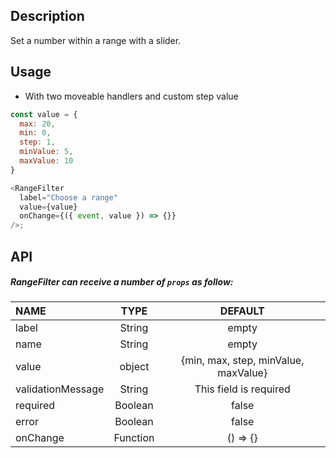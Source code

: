 ## Description

Set a number within a range with a slider.

## Usage

- With two moveable handlers and custom step value

```js
const value = {
  max: 20,
  min: 0,
  step: 1,
  minValue: 5,
  maxValue: 10
}

<RangeFilter
  label="Choose a range"
  value={value}
  onChange={({ event, value }) => {}}
/>;
```

## API

##### RangeFilter can receive a number of `props` as follow:

| NAME              |   TYPE   |               DEFAULT                |
| :---------------- | :------: | :----------------------------------: |
| label             |  String  |                empty                 |
| name              |  String  |                empty                 |
| value             |  object  | {min, max, step, minValue, maxValue} |
| validationMessage |  String  |        This field is required        |
| required          | Boolean  |                false                 |
| error             | Boolean  |                false                 |
| onChange          | Function |               () => {}               |
